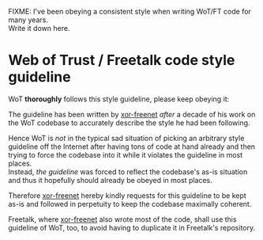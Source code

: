 FIXME: I've been obeying a consistent style when writing WoT/FT code for many years.  
Write it down here.
# Web of Trust / Freetalk code style guideline

WoT **thoroughly** follows this style guideline, please keep obeying it:

The guideline has been written by [xor-freenet](https://github.com/xor-freenet) *after* a decade of
his work on the WoT codebase to accurately describe the style he had been following.

Hence WoT is *not* in the typical sad situation of picking an arbitrary style guideline off the
Internet after having tons of code at hand already and then trying to force the codebase into it
while it violates the guideline in most places.  
Instead, *the guideline* was forced to reflect the codebase's as-is situation and thus it hopefully
should already be obeyed in most places.

Therefore [xor-freenet](https://github.com/xor-freenet) hereby kindly requests for this guideline to
be kept as-is and followed in perpetuity to keep the codebase maximally coherent.

Freetalk, where [xor-freenet](https://github.com/xor-freenet) also wrote most of the code, shall use
this guideline of WoT, too, to avoid having to duplicate it in Freetalk's repository.
